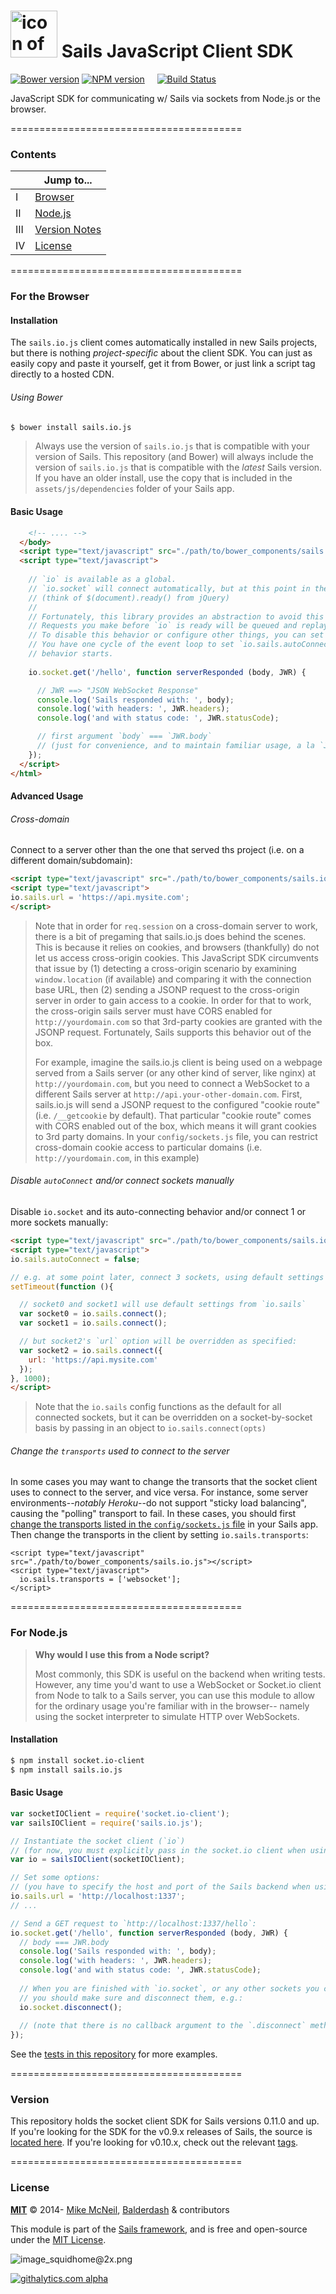 # [<img title="sails.io.js - Browser Client SDK for Sails" src="http://i.imgur.com/Jgrc9k2.png" width="75px" alt="icon of a life preserver - the emblem of the sails client SDK"/>](https://github.com/balderdashy/sails.io.js) Sails JavaScript Client SDK

[![Bower version](https://badge.fury.io/bo/sails.io.js.png)](http://badge.fury.io/bo/sails.io.js)
[![NPM version](https://badge.fury.io/js/sails.io.js.png)](http://badge.fury.io/js/sails.io.js) &nbsp; &nbsp;
[![Build Status](https://travis-ci.org/balderdashy/sails.io.js.svg?branch=master)](https://travis-ci.org/balderdashy/sails.io.js)

JavaScript SDK for communicating w/ Sails via sockets from Node.js or the browser.

========================================

### Contents

|    | Jump to...        |
|-----|-------------------------|
| I   | [Browser](https://github.com/balderdashy/sails.io.js#for-the-browser)                 |
| II  | [Node.js](https://github.com/balderdashy/sails.io.js#for-nodejs)                 |
| III | [Version Notes](https://github.com/balderdashy/sails.io.js#version)          |
| IV  | [License](https://github.com/balderdashy/sails.io.js#license)                 |

========================================


### For the Browser

#### Installation

The `sails.io.js` client comes automatically installed in new Sails projects, but there is nothing _project-specific_ about the client SDK.  You can just as easily copy and paste it yourself, get it from Bower, or just link a script tag directly to a hosted CDN.

<!--
##### With a CDN

CDNs can offer a performance benefit by hosting sails.io.js on servers spread across the globe. This also offers an advantage that if the visitor to your webpage has already downloaded a copy of `sails.io.js` on another website, but from the same CDN, it won't have to be re-downloaded.

TODO: sourcemaps

TODO: code examples for different CDNs
To use the CDN, just reference the file directly in a script tag:

(e.g. <script src="//..."></script>)

MaxCDN
Google CDN
Microsoft CDN
CDNJS CDN
jsDelivr CDN
-->

###### Using Bower

```sh
$ bower install sails.io.js
```

> Always use the version of `sails.io.js` that is compatible with your version of Sails.  This repository (and Bower) will always include the version of `sails.io.js` that is compatible with the *latest* Sails version.  If you have an older install, use the copy that is included in the `assets/js/dependencies` folder of your Sails app.

#### Basic Usage

```html
    <!-- .... -->
  </body>
  <script type="text/javascript" src="./path/to/bower_components/sails.io.js"></script>
  <script type="text/javascript">
  
    // `io` is available as a global.
    // `io.socket` will connect automatically, but at this point in the DOM, it is not ready yet
    // (think of $(document).ready() from jQuery)
    // 
    // Fortunately, this library provides an abstraction to avoid this issue.
    // Requests you make before `io` is ready will be queued and replayed automatically when the socket connects.
    // To disable this behavior or configure other things, you can set properties on `io.sails`.
    // You have one cycle of the event loop to set `io.sails.autoConnect` to false before the auto-connection
    // behavior starts.
    
    io.socket.get('/hello', function serverResponded (body, JWR) {

      // JWR ==> "JSON WebSocket Response"
      console.log('Sails responded with: ', body);
      console.log('with headers: ', JWR.headers);
      console.log('and with status code: ', JWR.statusCode);

      // first argument `body` === `JWR.body`
      // (just for convenience, and to maintain familiar usage, a la `JQuery.get()`)
    });
  </script>
</html>
```

#### Advanced Usage

###### Cross-domain

Connect to a server other than the one that served ths project (i.e. on a different domain/subdomain):

```html
<script type="text/javascript" src="./path/to/bower_components/sails.io.js"></script>
<script type="text/javascript">
io.sails.url = 'https://api.mysite.com';
</script>
```

> Note that in order for `req.session` on a cross-domain server to work, there is a bit of pregaming that sails.io.js does behind the scenes.  This is because it relies on cookies, and browsers (thankfully) do not let us access cross-origin cookies.
> This JavaScript SDK circumvents that issue by (1) detecting a cross-origin scenario by examining `window.location` (if available) and comparing it with the connection base URL, then (2) sending a JSONP request to the cross-origin server in order to gain access to a cookie.
> In order for that to work, the cross-origin sails server must have CORS enabled for `http://yourdomain.com` so that 3rd-party cookies are granted with the JSONP request.
> Fortunately, Sails supports this behavior out of the box.
> 
> For example, imagine the sails.io.js client is being used on a webpage served from a Sails server (or any other kind of server, like nginx) at `http://yourdomain.com`, but you need to connect a WebSocket to a different Sails server at `http://api.your-other-domain.com`.
> First, sails.io.js will send a JSONP request to the configured "cookie route" (i.e. `/__getcookie` by default).  That particular "cookie route" comes with CORS enabled out of the box, which means it will grant cookies to 3rd party domains.  In your `config/sockets.js` file, you can restrict cross-domain cookie access to particular domains (i.e. `http://yourdomain.com`, in this example)




###### Disable `autoConnect` and/or connect sockets manually

Disable `io.socket` and its auto-connecting behavior and/or connect 1 or more sockets manually:

```html
<script type="text/javascript" src="./path/to/bower_components/sails.io.js"></script>
<script type="text/javascript">
io.sails.autoConnect = false;

// e.g. at some point later, connect 3 sockets, using default settings
setTimeout(function (){

  // socket0 and socket1 will use default settings from `io.sails`
  var socket0 = io.sails.connect();
  var socket1 = io.sails.connect();

  // but socket2's `url` option will be overridden as specified:
  var socket2 = io.sails.connect({
    url: 'https://api.mysite.com'
  });
}, 1000);
</script>
```

> Note that the `io.sails` config functions as the default for all connected sockets, but it can be overridden on a socket-by-socket basis by passing in an object to `io.sails.connect(opts)`

###### Change the `transports` used to connect to the server

In some cases you may want to change the transorts that the socket client uses to connect to the server, and vice versa.  For instance, some server environments--*notably Heroku*--do not support "sticky load balancing", causing the "polling" transport to fail.  In these cases, you should first [change the transports listed in the `config/sockets.js` file](http://sailsjs.org/#/documentation/reference/sails.config/sails.config.sockets.html?q=advanced-configuration) in your Sails app.  Then change the transports in the client by setting `io.sails.transports`:

```
<script type="text/javascript" src="./path/to/bower_components/sails.io.js"></script>
<script type="text/javascript">
  io.sails.transports = ['websocket'];
</script>
```


========================================

### For Node.js

> **Why would I use this from a Node script?**
>
> Most commonly, this SDK is useful on the backend when writing tests.  However, any time you'd want to use a WebSocket or Socket.io client from Node to talk to a Sails server, you can use this module to allow for the ordinary usage you're familiar with in the browser-- namely using the socket interpreter to simulate HTTP over WebSockets.

#### Installation

```sh
$ npm install socket.io-client
$ npm install sails.io.js
```

#### Basic Usage

```js
var socketIOClient = require('socket.io-client');
var sailsIOClient = require('sails.io.js');

// Instantiate the socket client (`io`)
// (for now, you must explicitly pass in the socket.io client when using this library from Node.js)
var io = sailsIOClient(socketIOClient);

// Set some options:
// (you have to specify the host and port of the Sails backend when using this library from Node.js)
io.sails.url = 'http://localhost:1337';
// ...

// Send a GET request to `http://localhost:1337/hello`:
io.socket.get('/hello', function serverResponded (body, JWR) {
  // body === JWR.body
  console.log('Sails responded with: ', body);
  console.log('with headers: ', JWR.headers);
  console.log('and with status code: ', JWR.statusCode);
  
  // When you are finished with `io.socket`, or any other sockets you connect manually,
  // you should make sure and disconnect them, e.g.:
  io.socket.disconnect();
  
  // (note that there is no callback argument to the `.disconnect` method)
});

```

See the [tests in this repository](https://github.com/balderdashy/sails.io.js/blob/master/test/helpers/lifecycle.js) for more examples.

========================================

### Version

This repository holds the socket client SDK for Sails versions 0.11.0 and up.  If you're looking for the SDK for the v0.9.x releases of Sails, the source is [located here](https://github.com/balderdashy/sails/blob/v0.9.16/bin/boilerplates/assets/js/sails.io.js).  If you're looking for v0.10.x, check out the relevant [tags](https://github.com/balderdashy/sails.io.js/releases/tag/v0.10.3).

========================================

### License

**[MIT](./LICENSE)**
&copy; 2014-
[Mike McNeil](http://michaelmcneil.com), [Balderdash](http://balderdash.co) & contributors

This module is part of the [Sails framework](http://sailsjs.org), and is free and open-source under the [MIT License](http://sails.mit-license.org/).


![image_squidhome@2x.png](http://i.imgur.com/RIvu9.png) 
 

[![githalytics.com alpha](https://cruel-carlota.pagodabox.com/a22d3919de208c90c898986619efaa85 "githalytics.com")](http://githalytics.com/balderdashy/sails.io.js)
